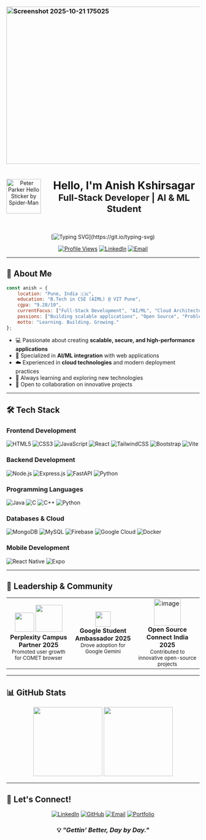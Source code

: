 ### <img width="1646" height="410" alt="Screenshot 2025-10-21 175025" src="https://github.com/user-attachments/assets/0335a409-3e4d-429a-91f2-839805c4a32a" />

<div align="center">

<img src="https://github.com/user-attachments/assets/03391488-79cd-41f3-b440-44ca2a392902" alt="Peter Parker Hello Sticker by Spider-Man" width="90" align="left" style="margin-right: 20px;"/>

# Hello, I'm Anish Kshirsagar <br> <sub> Full-Stack Developer | AI & ML Student </sub>

<br clear="left"/>

 [![Typing SVG](https://readme-typing-svg.herokuapp.com?font=Fira+Code&size=28&pause=1000&color=66ff66&center=true&vCenter=true&width=900&lines=Learning..!+Building..!+Growing..!)](https://git.io/typing-svg)

[![Profile Views](https://komarev.com/ghpvc/?username=anish1206&label=Profile%20Views&color=6366f1&style=flat-square)](https://github.com/anish1206)
[![LinkedIn](https://img.shields.io/badge/-Connect-0077B5?style=flat-square&logo=Linkedin&logoColor=white)](https://www.linkedin.com/in/anish-kshirsagar-02031133b)
[![Email](https://img.shields.io/badge/-Email-D14836?style=flat-square&logo=Gmail&logoColor=white)](mailto:anish.ksh06@gmail.com)

</div>

---

## 🚀 About Me

```javascript
const anish = {
    location: "Pune, India 🇮🇳",
    education: "B.Tech in CSE (AIML) @ VIT Pune",
    cgpa: "9.28/10",
    currentFocus: ["Full-Stack Development", "AI/ML", "Cloud Architecture"],
    passions: ["Building scalable applications", "Open Source", "Problem Solving"],
    motto: "Learning. Building. Growing."
};
```

- 💻 Passionate about creating **scalable, secure, and high-performance applications**
- 🤖 Specialized in **AI/ML integration** with web applications
- ☁️ Experienced in **cloud technologies** and modern deployment practices
- 🌱 Always learning and exploring new technologies
- 🎯 Open to collaboration on innovative projects

---

## 🛠️ Tech Stack

### Frontend Development
![HTML5](https://img.shields.io/badge/-HTML5-E34F26?style=flat-square&logo=html5&logoColor=white)
![CSS3](https://img.shields.io/badge/-CSS3-1572B6?style=flat-square&logo=css3&logoColor=white)
![JavaScript](https://img.shields.io/badge/-JavaScript-F7DF1E?style=flat-square&logo=javascript&logoColor=black)
![React](https://img.shields.io/badge/-React-61DAFB?style=flat-square&logo=react&logoColor=black)
![TailwindCSS](https://img.shields.io/badge/-Tailwind_CSS-38B2AC?style=flat-square&logo=tailwind-css&logoColor=white)
![Bootstrap](https://img.shields.io/badge/-Bootstrap-7952B3?style=flat-square&logo=bootstrap&logoColor=white)
![Vite](https://img.shields.io/badge/-Vite-646CFF?style=flat-square&logo=vite&logoColor=white)

### Backend Development
![Node.js](https://img.shields.io/badge/-Node.js-339933?style=flat-square&logo=node.js&logoColor=white)
![Express.js](https://img.shields.io/badge/-Express-000000?style=flat-square&logo=express&logoColor=white)
![FastAPI](https://img.shields.io/badge/-FastAPI-009688?style=flat-square&logo=fastapi&logoColor=white)
![Python](https://img.shields.io/badge/-Python-3776AB?style=flat-square&logo=python&logoColor=white)

### Programming Languages
![Java](https://img.shields.io/badge/-Java-007396?style=flat-square&logo=java&logoColor=white)
![C](https://img.shields.io/badge/-C-A8B9CC?style=flat-square&logo=c&logoColor=black)
![C++](https://img.shields.io/badge/-C++-00599C?style=flat-square&logo=c%2B%2B&logoColor=white)
![Python](https://img.shields.io/badge/-Python-3776AB?style=flat-square&logo=python&logoColor=white)

### Databases & Cloud
![MongoDB](https://img.shields.io/badge/-MongoDB-47A248?style=flat-square&logo=mongodb&logoColor=white)
![MySQL](https://img.shields.io/badge/-MySQL-4479A1?style=flat-square&logo=mysql&logoColor=white)
![Firebase](https://img.shields.io/badge/-Firebase-FFCA28?style=flat-square&logo=firebase&logoColor=black)
![Google Cloud](https://img.shields.io/badge/-Google_Cloud-4285F4?style=flat-square&logo=google-cloud&logoColor=white)
![Docker](https://img.shields.io/badge/-Docker-2496ED?style=flat-square&logo=docker&logoColor=white)

### Mobile Development
![React Native](https://img.shields.io/badge/-React_Native-61DAFB?style=flat-square&logo=react&logoColor=black)
![Expo](https://img.shields.io/badge/-Expo-000020?style=flat-square&logo=expo&logoColor=white)

---

## 🌟 Leadership & Community

<table>
<tr>
<td align="center" width="33%">
<img src="https://encrypted-tbn0.gstatic.com/images?q=tbn:ANd9GcTLzN0R_KpkUPpgnH-GDnmVdwZRmWeU9qk5lw&s" width="50"/> <img src="https://encrypted-tbn0.gstatic.com/images?q=tbn:ANd9GcRpotYAFHt2O_79icTHaNO7SXvg4Y4d1M76bQ&s" width="70"/><br>
<b>Perplexity Campus Partner 2025</b><br>
<sub>Promoted user growth for COMET browser</sub>
</td>
<td align="center" width="33%">
<img src="https://img.icons8.com/fluency/96/000000/google-logo.png" width="40"/><br>
<b>Google Student Ambassador 2025</b><br>
<sub>Drove adoption for Google Gemini</sub>
</td>
<td align="center" width="33%">
<img width="70" alt="image" src="https://github.com/user-attachments/assets/1c794371-d36c-4846-b9bd-1c01c2aa62fc" />
<br>
<b>Open Source Connect India 2025</b><br>
<sub>Contributed to innovative open-source projects</sub>
</td>
</tr>
</table>

---

## 📊 GitHub Stats

<div align="center">

<img height="180em" src="https://github-readme-stats.vercel.app/api?username=anish1206&show_icons=true&theme=tokyonight&include_all_commits=true&count_private=true"/>
<img height="180em" src="https://github-readme-stats.vercel.app/api/top-langs/?username=anish1206&layout=compact&langs_count=8&theme=tokyonight"/>

</div>

---

## 🤝 Let's Connect!

<div align="center">

[![LinkedIn](https://img.shields.io/badge/LinkedIn-0077B5?style=for-the-badge&logo=linkedin&logoColor=white)](https://www.linkedin.com/in/anish-kshirsagar-02031133b)
[![GitHub](https://img.shields.io/badge/GitHub-100000?style=for-the-badge&logo=github&logoColor=white)](https://github.com/anish1206)
[![Email](https://img.shields.io/badge/Email-D14836?style=for-the-badge&logo=gmail&logoColor=white)](mailto:anish.ksh06@gmail.com)
[![Portfolio](https://img.shields.io/badge/Portfolio-000000?style=for-the-badge&logo=About.me&logoColor=white)](https://yourportfolio.com)

</div>

<div align="center">
  
### 💡 *"Gettin' Better, Day by Day."*

</div>
